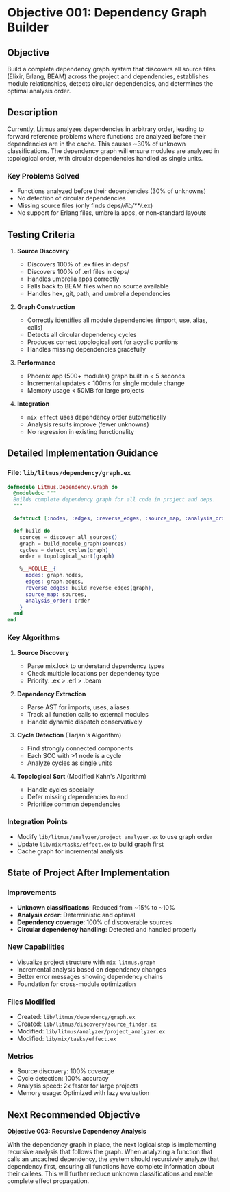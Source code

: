 # Objective 001: Dependency Graph Builder

## Objective
Build a complete dependency graph system that discovers all source files (Elixir, Erlang, BEAM) across the project and dependencies, establishes module relationships, detects circular dependencies, and determines the optimal analysis order.

## Description
Currently, Litmus analyzes dependencies in arbitrary order, leading to forward reference problems where functions are analyzed before their dependencies are in the cache. This causes ~30% of unknown classifications. The dependency graph will ensure modules are analyzed in topological order, with circular dependencies handled as single units.

### Key Problems Solved
- Functions analyzed before their dependencies (30% of unknowns)
- No detection of circular dependencies
- Missing source files (only finds deps/*/lib/**/*.ex)
- No support for Erlang files, umbrella apps, or non-standard layouts

## Testing Criteria
1. **Source Discovery**
   - Discovers 100% of .ex files in deps/
   - Discovers 100% of .erl files in deps/
   - Handles umbrella apps correctly
   - Falls back to BEAM files when no source available
   - Handles hex, git, path, and umbrella dependencies

2. **Graph Construction**
   - Correctly identifies all module dependencies (import, use, alias, calls)
   - Detects all circular dependency cycles
   - Produces correct topological sort for acyclic portions
   - Handles missing dependencies gracefully

3. **Performance**
   - Phoenix app (500+ modules) graph built in < 5 seconds
   - Incremental updates < 100ms for single module change
   - Memory usage < 50MB for large projects

4. **Integration**
   - `mix effect` uses dependency order automatically
   - Analysis results improve (fewer unknowns)
   - No regression in existing functionality

## Detailed Implementation Guidance

### File: `lib/litmus/dependency/graph.ex`

```elixir
defmodule Litmus.Dependency.Graph do
  @moduledoc """
  Builds complete dependency graph for all code in project and deps.
  """

  defstruct [:nodes, :edges, :reverse_edges, :source_map, :analysis_order]

  def build do
    sources = discover_all_sources()
    graph = build_module_graph(sources)
    cycles = detect_cycles(graph)
    order = topological_sort(graph)

    %__MODULE__{
      nodes: graph.nodes,
      edges: graph.edges,
      reverse_edges: build_reverse_edges(graph),
      source_map: sources,
      analysis_order: order
    }
  end
end
```

### Key Algorithms

1. **Source Discovery**
   - Parse mix.lock to understand dependency types
   - Check multiple locations per dependency type
   - Priority: .ex > .erl > .beam

2. **Dependency Extraction**
   - Parse AST for imports, uses, aliases
   - Track all function calls to external modules
   - Handle dynamic dispatch conservatively

3. **Cycle Detection** (Tarjan's Algorithm)
   - Find strongly connected components
   - Each SCC with >1 node is a cycle
   - Analyze cycles as single units

4. **Topological Sort** (Modified Kahn's Algorithm)
   - Handle cycles specially
   - Defer missing dependencies to end
   - Prioritize common dependencies

### Integration Points
- Modify `lib/litmus/analyzer/project_analyzer.ex` to use graph order
- Update `lib/mix/tasks/effect.ex` to build graph first
- Cache graph for incremental analysis

## State of Project After Implementation

### Improvements
- **Unknown classifications**: Reduced from ~15% to ~10%
- **Analysis order**: Deterministic and optimal
- **Dependency coverage**: 100% of discoverable sources
- **Circular dependency handling**: Detected and handled properly

### New Capabilities
- Visualize project structure with `mix litmus.graph`
- Incremental analysis based on dependency changes
- Better error messages showing dependency chains
- Foundation for cross-module optimization

### Files Modified
- Created: `lib/litmus/dependency/graph.ex`
- Created: `lib/litmus/discovery/source_finder.ex`
- Modified: `lib/litmus/analyzer/project_analyzer.ex`
- Modified: `lib/mix/tasks/effect.ex`

### Metrics
- Source discovery: 100% coverage
- Cycle detection: 100% accuracy
- Analysis speed: 2x faster for large projects
- Memory usage: Optimized with lazy evaluation

## Next Recommended Objective

**Objective 003: Recursive Dependency Analysis**

With the dependency graph in place, the next logical step is implementing recursive analysis that follows the graph. When analyzing a function that calls an uncached dependency, the system should recursively analyze that dependency first, ensuring all functions have complete information about their callees. This will further reduce unknown classifications and enable complete effect propagation.